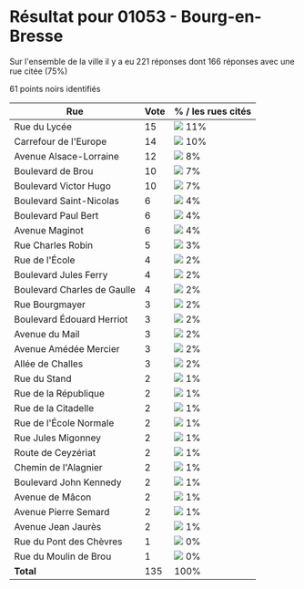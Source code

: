 # Résultat pour 01053 - Bourg-en-Bresse

Sur l'ensemble de la ville il y a eu 221 réponses dont 166 réponses avec une rue citée (75%)

61 points noirs identifiés

| Rue | Vote | % / les rues cités|
|-----|------|-------------------|
| Rue du Lycée | 15 | <img src="../../img/bar_11.gif" />&nbsp;11%|
| Carrefour de l'Europe | 14 | <img src="../../img/bar_10.gif" />&nbsp;10%|
| Avenue Alsace-Lorraine | 12 | <img src="../../img/bar_8.gif" />&nbsp;8%|
| Boulevard de Brou | 10 | <img src="../../img/bar_7.gif" />&nbsp;7%|
| Boulevard Victor Hugo | 10 | <img src="../../img/bar_7.gif" />&nbsp;7%|
| Boulevard Saint-Nicolas | 6 | <img src="../../img/bar_4.gif" />&nbsp;4%|
| Boulevard Paul Bert | 6 | <img src="../../img/bar_4.gif" />&nbsp;4%|
| Avenue Maginot | 6 | <img src="../../img/bar_4.gif" />&nbsp;4%|
| Rue Charles Robin | 5 | <img src="../../img/bar_3.gif" />&nbsp;3%|
| Rue de l'École | 4 | <img src="../../img/bar_2.gif" />&nbsp;2%|
| Boulevard Jules Ferry | 4 | <img src="../../img/bar_2.gif" />&nbsp;2%|
| Boulevard Charles de Gaulle | 4 | <img src="../../img/bar_2.gif" />&nbsp;2%|
| Rue Bourgmayer | 3 | <img src="../../img/bar_2.gif" />&nbsp;2%|
| Boulevard Édouard Herriot | 3 | <img src="../../img/bar_2.gif" />&nbsp;2%|
| Avenue du Mail | 3 | <img src="../../img/bar_2.gif" />&nbsp;2%|
| Avenue Amédée Mercier | 3 | <img src="../../img/bar_2.gif" />&nbsp;2%|
| Allée de Challes | 3 | <img src="../../img/bar_2.gif" />&nbsp;2%|
| Rue du Stand | 2 | <img src="../../img/bar_1.gif" />&nbsp;1%|
| Rue de la République | 2 | <img src="../../img/bar_1.gif" />&nbsp;1%|
| Rue de la Citadelle | 2 | <img src="../../img/bar_1.gif" />&nbsp;1%|
| Rue de l'École Normale | 2 | <img src="../../img/bar_1.gif" />&nbsp;1%|
| Rue Jules Migonney | 2 | <img src="../../img/bar_1.gif" />&nbsp;1%|
| Route de Ceyzériat | 2 | <img src="../../img/bar_1.gif" />&nbsp;1%|
| Chemin de l'Alagnier | 2 | <img src="../../img/bar_1.gif" />&nbsp;1%|
| Boulevard John Kennedy | 2 | <img src="../../img/bar_1.gif" />&nbsp;1%|
| Avenue de Mâcon | 2 | <img src="../../img/bar_1.gif" />&nbsp;1%|
| Avenue Pierre Semard | 2 | <img src="../../img/bar_1.gif" />&nbsp;1%|
| Avenue Jean Jaurès | 2 | <img src="../../img/bar_1.gif" />&nbsp;1%|
| Rue du Pont des Chèvres | 1 | <img src="../../img/bar_0.gif" />&nbsp;0%|
| Rue du Moulin de Brou | 1 | <img src="../../img/bar_0.gif" />&nbsp;0%|
| **Total** | 135 | 100%|
